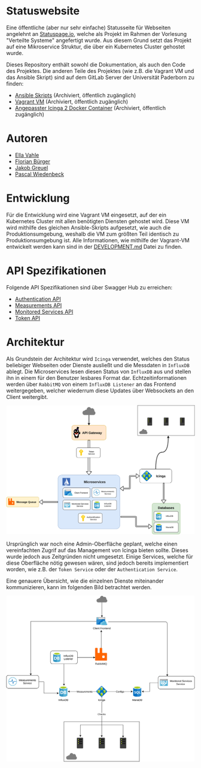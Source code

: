 # Statuswebsite
Eine öffentliche (aber nur sehr einfache) Statusseite für Webseiten angelehnt an [Statuspage.io](https://www.atlassian.com/software/statuspage), welche als Projekt im Rahmen der Vorlesung "Verteilte Systeme" angefertigt wurde. Aus diesem Grund setzt das Projekt auf eine Mikroservice Struktur, die über ein Kubernetes Cluster gehostet wurde.

Dieses Repository enthält sowohl die Dokumentation, als auch den Code des Projektes. Die anderen Teile des Projektes (wie z.B. die Vagrant VM und das Ansible Skript) sind auf dem GitLab Server der Universität Paderborn zu finden:

* [Ansible Skripts](https://git.cs.uni-paderborn.de/fejp/ansible) (Archiviert, öffentlich zugänglich)
* [Vagrant VM](https://git.cs.uni-paderborn.de/fejp/vagrant-box) (Archiviert, öffentlich zugänglich)
* [Angepasster Icinga 2 Docker Container](https://git.cs.uni-paderborn.de/fejp/icinga2-docker) (Archiviert, öffentlich zugänglich)

# Autoren
* [Ella Vahle](https://github.com/EllaMV)
* [Florian Bürger](https://github.com/Boerger22)
* [Jakob Greuel](https://github.com/Orinion)
* [Pascal Wiedenbeck](https://github.com/wbpascal)

# Entwicklung
Für die Entwicklung wird eine Vagrant VM eingesetzt, auf der ein Kubernetes Cluster mit allen benötigten Diensten gehostet wird. Diese VM wird mithilfe des gleichen Ansible-Skripts aufgesetzt, wie auch die Produktionsumgebung, weshalb die VM zum größten Teil identisch zu Produktionsumgebung ist. Alle Informationen, wie mithilfe der Vagrant-VM entwickelt werden kann sind in der [DEVELOPMENT.md](./DEVELOPMENT.md) Datei zu finden.

# API Spezifikationen
Folgende API Spezifikationen sind über Swagger Hub zu erreichen:

* [Authentication API](https://app.swaggerhub.com/apis-docs/wpascal/Authentication/1.0.0)
* [Measurements API](https://app.swaggerhub.com/apis-docs/wpascal/Measurements/1.0.0)
* [Monitored Services API](https://app.swaggerhub.com/apis-docs/vs-status/Monitored-Services/1.0.0)
* [Token API](https://app.swaggerhub.com/apis-docs/wpascal/Token/1.0.0)

# Architektur
Als Grundstein der Architektur wird `Icinga` verwendet, welches den Status beliebiger Webseiten oder Dienste ausließt und die Messdaten in `InfluxDB` ablegt. Die Microservices lesen diesen Status von `InfluxDB` aus und stellen ihn in einem für den Benutzer lesbares Format dar. Echtzeitinformationen werden über `RabbitMQ` von einem `InfluxDB Listener` an das Frontend weitergegeben, welcher wiederrum diese Updates über Websockets an den Client weitergibt.

![architecture](documents/diagrams/Architecture%20Overview.jpg)

Ursprünglich war noch eine Admin-Oberfläche geplant, welche einen vereinfachten Zugrif auf das Management von Icinga bieten sollte. Dieses wurde jedoch aus Zeitgründen nicht umgesetzt. Einige Services, welche für diese Oberfläche nötig gewesen wären, sind jedoch bereits implementiert worden, wie z.B. der `Token Service` oder der `Authentication Service`.

Eine genauere Übersicht, wie die einzelnen Dienste miteinander kommunizieren, kann im folgenden Bild betrachtet werden.

![communication](documents/diagrams/Architecture.jpg)